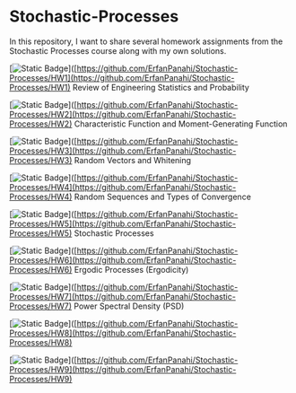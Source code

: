 # Stochastic-Processes
In this repository, I want to share several homework assignments from the Stochastic Processes course along with my own solutions.

[![Static Badge](https://img.shields.io/badge/Homework-1-blue)]([https://github.com/ErfanPanahi/Stochastic-Processes/HW1](https://github.com/ErfanPanahi/Stochastic-Processes/HW1) Review of Engineering Statistics and Probability

[![Static Badge](https://img.shields.io/badge/Homework-1-blue)]([https://github.com/ErfanPanahi/Stochastic-Processes/HW2](https://github.com/ErfanPanahi/Stochastic-Processes/HW2) Characteristic Function and Moment-Generating Function

[![Static Badge](https://img.shields.io/badge/Homework-1-blue)]([https://github.com/ErfanPanahi/Stochastic-Processes/HW3](https://github.com/ErfanPanahi/Stochastic-Processes/HW3) Random Vectors and Whitening

[![Static Badge](https://img.shields.io/badge/Homework-1-blue)]([https://github.com/ErfanPanahi/Stochastic-Processes/HW4](https://github.com/ErfanPanahi/Stochastic-Processes/HW4) Random Sequences and Types of Convergence

[![Static Badge](https://img.shields.io/badge/Homework-1-blue)]([https://github.com/ErfanPanahi/Stochastic-Processes/HW5](https://github.com/ErfanPanahi/Stochastic-Processes/HW5) Stochastic Processes

[![Static Badge](https://img.shields.io/badge/Homework-1-blue)]([https://github.com/ErfanPanahi/Stochastic-Processes/HW6](https://github.com/ErfanPanahi/Stochastic-Processes/HW6) Ergodic Processes (Ergodicity)

[![Static Badge](https://img.shields.io/badge/Homework-1-blue)]([https://github.com/ErfanPanahi/Stochastic-Processes/HW7](https://github.com/ErfanPanahi/Stochastic-Processes/HW7) Power Spectral Density (PSD)

[![Static Badge](https://img.shields.io/badge/Homework-1-blue)]([https://github.com/ErfanPanahi/Stochastic-Processes/HW8](https://github.com/ErfanPanahi/Stochastic-Processes/HW8)

[![Static Badge](https://img.shields.io/badge/Homework-1-blue)]([https://github.com/ErfanPanahi/Stochastic-Processes/HW9](https://github.com/ErfanPanahi/Stochastic-Processes/HW9)
